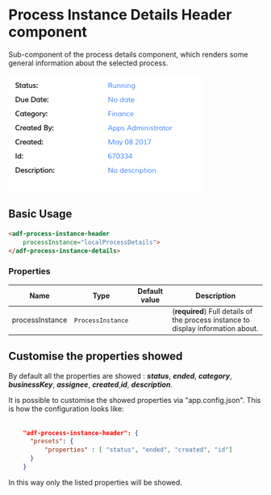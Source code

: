 # Process Instance Details Header component

Sub-component of the process details component, which renders some general information about the selected process.

![adf-process-instance-header](docassets/images/adf-process-instance-header-attachment.png)

## Basic Usage

```html
<adf-process-instance-header   
    processInstance="localProcessDetails">
</adf-process-instance-details>
```

### Properties

| Name | Type | Default value | Description |
| ---- | ---- | ------------- | ----------- |
| processInstance | `ProcessInstance` |  | (**required**) Full details of the process instance to display information about.  |

## Customise the properties showed
By default all the properties are showed :
***status***, ***ended***, ***category***, ***businessKey***, ***assignee***, ***created***,***id***, ***description***. 

It is possible to customise the showed properties via "app.config.json".
This is how the configuration looks like:

```json

    "adf-process-instance-header": {
      "presets": {
          "properties" : [ "status", "ended", "created", "id"]
      }
    }

```
In this way only the listed properties will be showed.
